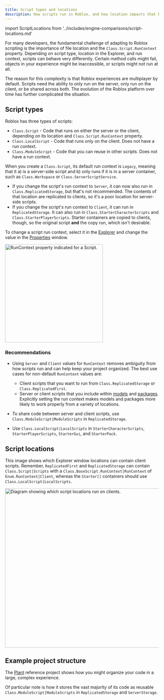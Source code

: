 ```yaml
---
title: Script types and locations
description: How scripts run in Roblox, and how location impacts that behavior.
---
```


import ScriptLocations from '../includes/engine-comparisons/script-locations.md'

For many developers, the fundamental challenge of adapting to Roblox scripting is the importance of file location and the `Class.Script.RunContext` property. Depending on script type, location in the Explorer, and run context, scripts can behave very differently. Certain method calls might fail, objects in your experience might be inaccessible, or scripts might not run at all.

The reason for this complexity is that Roblox experiences are multiplayer by default. Scripts need the ability to only run on the server, only run on the client, or be shared across both. The evolution of the Roblox platform over time has further complicated the situation.

## Script types

Roblox has three types of scripts:

- `Class.Script` - Code that runs on either the server or the client, depending on its location and `Class.Script.RunContext` property.
- `Class.LocalScript` - Code that runs only on the client. Does not have a run context.
- `Class.ModuleScript` - Code that you can reuse in other scripts. Does not have a run context.

When you create a `Class.Script`, its default run context is `Legacy`, meaning that it a) is a server-side script and b) only runs if it is in a server container, such as `Class.Workspace` or `Class.ServerScriptService`.

- If you change the script's run context to `Server`, it can now also run in `Class.ReplicatedStorage`, but that's not recommended. The contents of that location are replicated to clients, so it's a poor location for server-side scripts.
- If you change the script's run context to `Client`, it can run in `ReplicatedStorage`. It can also run in `Class.StarterCharacterScripts` and `Class.StarterPlayerScripts`. Starter containers are copied to clients, though, so the original script **and** the copy run, which isn't desirable.

To change a script run context, select it in the [Explorer](../studio/explorer.md) and change the value in the [Properties](../studio/properties.md) window.

<img src="../assets/studio/properties/Script-RunContext.png" alt="RunContext property indicated for a Script." width="320 "/>

### Recommendations

- Using `Server` and `Client` values for `RunContext` removes ambiguity from how scripts run and can help keep your project organized. The best use cases for non-default `RunContext` values are:

  - Client scripts that you want to run from `Class.ReplicatedStorage` or `Class.ReplicatedFirst`.
  - Server or client scripts that you include within [models](../parts/models.md) and [packages](../projects/assets/packages.md). Explicitly setting the run context makes models and packages more likely to work properly from a variety of locations.

- To share code between server and client scripts, use `Class.ModuleScript|ModuleScripts` in `ReplicatedStorage`.
- Use `Class.LocalScript|LocalScripts` in `StarterCharacterScripts`, `StarterPlayerScripts`, `StarterGui`, and `StarterPack`.

## Script locations

<ScriptLocations components={props.components} />

This image shows which Explorer window locations can contain client scripts. Remember, `ReplicatedFirst` and `ReplicatedStorage` can contain `Class.Script|Scripts` with a `Class.BaseScript.RunContext|RunContext` of `Enum.RunContext|Client`, whereas the `Starter[]` containers should use `Class.LocalScript|LocalScripts`.

<img alt="Diagram showing which script locations run on clients." src="../assets/scripting/client-server/Client-Script-Containers.png" width="520" />

## Example project structure

The [Plant](../resources/plant-reference-project.md) reference project shows how you might organize your code in a large, complex experience.

Of particular note is how it stores the vast majority of its code as reusable `Class.ModuleScript|ModuleScripts` in `ReplicatedStorage` and `ServerStorage`.
